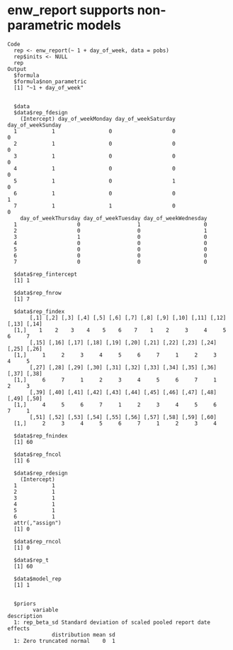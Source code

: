 # enw_report supports non-parametric models

    Code
      rep <- enw_report(~ 1 + day_of_week, data = pobs)
      rep$inits <- NULL
      rep
    Output
      $formula
      $formula$non_parametric
      [1] "~1 + day_of_week"
      
      
      $data
      $data$rep_fdesign
        (Intercept) day_of_weekMonday day_of_weekSaturday day_of_weekSunday
      1           1                 0                   0                 0
      2           1                 0                   0                 0
      3           1                 0                   0                 0
      4           1                 0                   0                 0
      5           1                 0                   1                 0
      6           1                 0                   0                 1
      7           1                 1                   0                 0
        day_of_weekThursday day_of_weekTuesday day_of_weekWednesday
      1                   0                  1                    0
      2                   0                  0                    1
      3                   1                  0                    0
      4                   0                  0                    0
      5                   0                  0                    0
      6                   0                  0                    0
      7                   0                  0                    0
      
      $data$rep_fintercept
      [1] 1
      
      $data$rep_fnrow
      [1] 7
      
      $data$rep_findex
           [,1] [,2] [,3] [,4] [,5] [,6] [,7] [,8] [,9] [,10] [,11] [,12] [,13] [,14]
      [1,]    1    2    3    4    5    6    7    1    2     3     4     5     6     7
           [,15] [,16] [,17] [,18] [,19] [,20] [,21] [,22] [,23] [,24] [,25] [,26]
      [1,]     1     2     3     4     5     6     7     1     2     3     4     5
           [,27] [,28] [,29] [,30] [,31] [,32] [,33] [,34] [,35] [,36] [,37] [,38]
      [1,]     6     7     1     2     3     4     5     6     7     1     2     3
           [,39] [,40] [,41] [,42] [,43] [,44] [,45] [,46] [,47] [,48] [,49] [,50]
      [1,]     4     5     6     7     1     2     3     4     5     6     7     1
           [,51] [,52] [,53] [,54] [,55] [,56] [,57] [,58] [,59] [,60]
      [1,]     2     3     4     5     6     7     1     2     3     4
      
      $data$rep_fnindex
      [1] 60
      
      $data$rep_fncol
      [1] 6
      
      $data$rep_rdesign
        (Intercept)
      1           1
      2           1
      3           1
      4           1
      5           1
      6           1
      attr(,"assign")
      [1] 0
      
      $data$rep_rncol
      [1] 0
      
      $data$rep_t
      [1] 60
      
      $data$model_rep
      [1] 1
      
      
      $priors
            variable                                             description
      1: rep_beta_sd Standard deviation of scaled pooled report date effects
                  distribution mean sd
      1: Zero truncated normal    0  1
      

